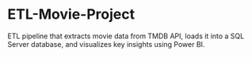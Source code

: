 # ETL-Movie-Project
 ETL pipeline that extracts movie data from TMDB API, loads it into a SQL Server database, and visualizes key insights using Power BI.
